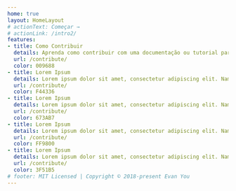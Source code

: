 ```yaml
---
home: true
layout: HomeLayout
# actionText: Começar →
# actionLink: /intro2/
features:
- title: Como Contribuir
  details: Aprenda como contribuir com uma documentação ou tutorial para o open KB do Grupo Tesseract, é mais fácil do que você pensa.
  url: /contribute/
  color: 009688
- title: Lorem Ipsum
  details: Lorem ipsum dolor sit amet, consectetur adipiscing elit. Nam mollis venenatis tincidunt. Integer dui lacus, ullamcorper ac semper ac, sodales et lacus.
  url: /contribute/
  color: F44336
- title: Lorem Ipsum
  details: Lorem ipsum dolor sit amet, consectetur adipiscing elit. Nam mollis venenatis tincidunt. Integer dui lacus, ullamcorper ac semper ac, sodales et lacus.
  url: /contribute/
  color: 673AB7
- title: Lorem Ipsum
  details: Lorem ipsum dolor sit amet, consectetur adipiscing elit. Nam mollis venenatis tincidunt. Integer dui lacus, ullamcorper ac semper ac, sodales et lacus.
  url: /contribute/
  color: FF9800
- title: Lorem Ipsum
  details: Lorem ipsum dolor sit amet, consectetur adipiscing elit. Nam mollis venenatis tincidunt. Integer dui lacus, ullamcorper ac semper ac, sodales et lacus.
  url: /contribute/
  color: 3F51B5
# footer: MIT Licensed | Copyright © 2018-present Evan You
---
```


